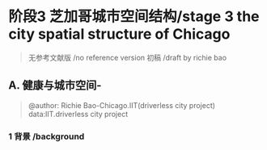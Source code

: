 # 阶段3 芝加哥城市空间结构/stage 3 the city spatial structure of Chicago
> 无参考文献版 /no reference version  初稿 /draft  by richie bao
## A. 健康与城市空间-
> @author: Richie Bao-Chicago.IIT(driverless city project)  data:IIT.driverless city project
### 1 背景 /background 

<!--stackedit_data:
eyJoaXN0b3J5IjpbNzg3MDk2MTcsMTMxMDk1OTQ1OV19
-->